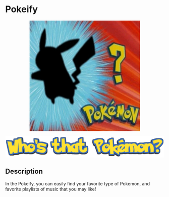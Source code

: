 # Pokeify


<p align="center">
  <img src="./README/pokemon.gif" alt="animated" width="350" height="350" />
</p>


<p align="center">
  <img src="./README/sign.png" />
</p>

## Description
In the Pokeify, you can easily find your favorite type of Pokemon, and favorite playlists of music that you may like!